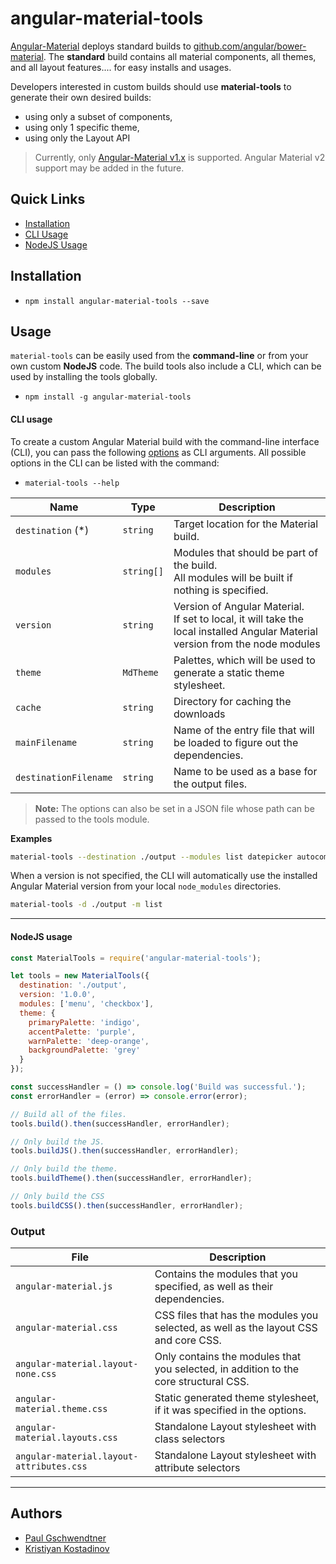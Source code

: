 # angular-material-tools

[Angular-Material](http://github.com/angular/material) deploys standard builds to [github.com/angular/bower-material](http://github.com/angular/bower-material). The **standard** build contains all material components, all themes, and all layout features.... for easy installs and usages.

Developers interested in custom builds should use **material-tools** to generate their own desired builds:

*  using only a subset of components, 
*  using only 1 specific theme, 
*  using only the Layout API

> Currently, only [Angular-Material v1.x](http://github.com/angular/material) is supported. Angular Material v2 support may be added in the future.

## Quick Links
- [Installation](#installation)
- [CLI Usage](#cli-usage)
- [NodeJS Usage](#nodejs-usage)


## Installation

- `npm install angular-material-tools --save`

## Usage

`material-tools` can be easily used from the **command-line** or from your own custom **NodeJS** code. The build tools also include a CLI, which can be used by installing the tools globally.
- `npm install -g angular-material-tools`

#### CLI usage


To create a custom Angular Material build with the command-line interface (CLI), you can pass the following [options](#options) as CLI arguments. All possible options in the CLI can be listed with the command:

  - `material-tools --help`

|          Name           |    Type    |                             Description                                    |
| ----------------------- | ---------- | -------------------------------------------------------------------------- |
| `destination` (*)       | `string`   | Target location for the Material build.                                    |
| `modules`               | `string[]` | Modules that should be part of the build.<br/> All modules will be built if nothing is specified.                                                                                                          |
| `version`               | `string`   | Version of Angular Material.<br/> If set to local, it will take the local installed Angular Material version from the node modules                                                                              |
| `theme`                 | `MdTheme`  | Palettes, which will be used to generate a static theme stylesheet.        |
| `cache`                 | `string`   | Directory for caching the downloads                                        |
| `mainFilename`          | `string`   | Name of the entry file that will be loaded to figure out the dependencies. |
| `destinationFilename`   | `string`   | Name to be used as a base for the output files.                            |

> **Note:** The options can also be set in a JSON file whose path can be passed to the tools module.


**Examples**
```bash
material-tools --destination ./output --modules list datepicker autocomplete --version 1.0.0
```

When a version is not specified, the CLI will automatically use the installed Angular Material version from your local `node_modules` directories.
```bash
material-tools -d ./output -m list
```

----

#### NodeJS usage

```js
const MaterialTools = require('angular-material-tools');

let tools = new MaterialTools({
  destination: './output',
  version: '1.0.0',
  modules: ['menu', 'checkbox'],
  theme: {
    primaryPalette: 'indigo',
    accentPalette: 'purple',
    warnPalette: 'deep-orange',
    backgroundPalette: 'grey'
  }
});

const successHandler = () => console.log('Build was successful.');
const errorHandler = (error) => console.error(error);

// Build all of the files.
tools.build().then(successHandler, errorHandler);

// Only build the JS.
tools.buildJS().then(successHandler, errorHandler);

// Only build the theme.
tools.buildTheme().then(successHandler, errorHandler);

// Only build the CSS
tools.buildCSS().then(successHandler, errorHandler);
```

### Output
|                   File                   |                                   Description                                        |
| ---------------------------------------- | ------------------------------------------------------------------------------------ |
| `angular-material.js`                    | Contains the modules that you specified, as well as their dependencies.              |
| `angular-material.css`                   | CSS files that has the modules you selected, as well as the layout CSS and core CSS. |
| `angular-material.layout-none.css`       | Only contains the modules that you selected, in addition to the core structural CSS. |
| `angular-material.theme.css`             | Static generated theme stylesheet, if it was specified in the options.               |
| `angular-material.layouts.css`           | Standalone Layout stylesheet with class selectors                                    |
| `angular-material.layout-attributes.css` | Standalone Layout stylesheet with attribute selectors                                |

----

## Authors
* [Paul Gschwendtner](https://github.com/DevVersion)
* [Kristiyan Kostadinov](https://github.com/crisbeto)
